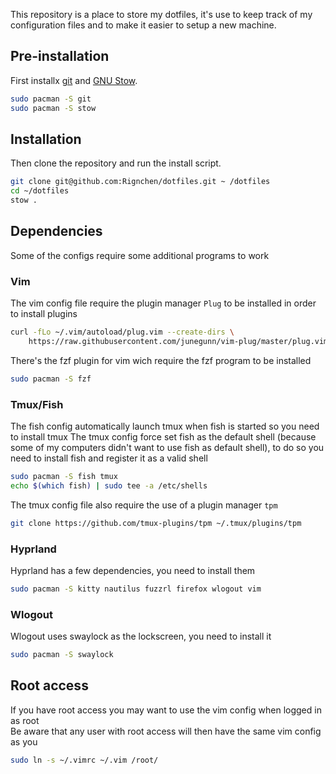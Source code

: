 This repository is a place to store my dotfiles, it's use to keep track of my configuration files and to make it easier to setup a new machine.

## Pre-installation
First installx [git](https://git-scm.com/) and [GNU Stow](https://www.gnu.org/software/stow/).
```bash
sudo pacman -S git
sudo pacman -S stow
```

## Installation
Then clone the repository and run the install script.
```bash
git clone git@github.com:Rignchen/dotfiles.git ~ /dotfiles
cd ~/dotfiles
stow .
```

## Dependencies
Some of the configs require some additional programs to work
### Vim
The vim config file require the plugin manager ``Plug`` to be installed in order to install plugins
```bash
curl -fLo ~/.vim/autoload/plug.vim --create-dirs \
    https://raw.githubusercontent.com/junegunn/vim-plug/master/plug.vim
```
There's the fzf plugin for vim wich require the fzf program to be installed
```bash
sudo pacman -S fzf
```
### Tmux/Fish
The fish config automatically launch tmux when fish is started so you need to install tmux
The tmux config force set fish as the default shell (because some of my computers didn't want to use fish as default shell), to do so you need to install fish and register it as a valid shell
```bash
sudo pacman -S fish tmux
echo $(which fish) | sudo tee -a /etc/shells
```
The tmux config file also require the use of a plugin manager ``tpm``
```bash
git clone https://github.com/tmux-plugins/tpm ~/.tmux/plugins/tpm
```
### Hyprland
Hyprland has a few dependencies, you need to install them
```bash
sudo pacman -S kitty nautilus fuzzrl firefox wlogout vim
```
### Wlogout
Wlogout uses swaylock as the lockscreen, you need to install it
```bash
sudo pacman -S swaylock
```

## Root access
If you have root access you may want to use the vim config when logged in as root\
Be aware that any user with root access will then have the same vim config as you
```bash
sudo ln -s ~/.vimrc ~/.vim /root/
```
